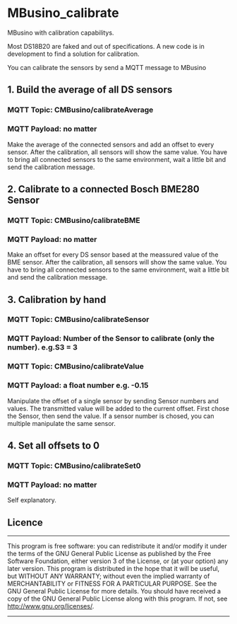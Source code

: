 
# MBusino_calibrate 

MBusino with calibration capabilitys. 

Most DS18B20 are faked and out of specifications.
A new code is in development to find a solution for calibration.

You can calibrate the sensors by send a MQTT message to MBusino

## 1. Build the average of all DS sensors
### MQTT Topic: CMBusino/calibrateAverage
### MQTT Payload: no matter

Make the average of the connected sensors and add an offset to every sensor. After the calibration, all sensors will show the same value.
You have to bring all connected sensors to the same environment, wait a little bit and send the calibration message.

## 2. Calibrate to a connected Bosch BME280 Sensor
### MQTT Topic: CMBusino/calibrateBME
### MQTT Payload: no matter

Make an offset for every DS sensor based at the meassured value of the BME sensor. After the calibration, all sensors will show the same value.
You have to bring all connected sensors to the same environment, wait a little bit and send the calibration message.

## 3. Calibration by hand
### MQTT Topic: CMBusino/calibrateSensor
### MQTT Payload: Number of the Sensor to calibrate (only the number). e.g.S3 = 3
### MQTT Topic: CMBusino/calibrateValue
### MQTT Payload: a float number e.g. -0.15

Manipulate the offset of a single sensor by sending Sensor numbers and values. The transmitted value will be added to the current offset. First chose the Sensor, then send the value. If a sensor number is chosed, you can multiple manipulate the same sensor.


## 4. Set all offsets to 0
### MQTT Topic: CMBusino/calibrateSet0
### MQTT Payload: no matter

Self explanatory.


## Licence
****************************************************
This program is free software: you can redistribute it and/or modify it under the terms of the GNU General Public License as published by
the Free Software Foundation, either version 3 of the License, or (at your option) any later version. This program is distributed in the hope that it will be useful,
but WITHOUT ANY WARRANTY; without even the implied warranty of MERCHANTABILITY or FITNESS FOR A PARTICULAR PURPOSE.  See the GNU General Public License for more details.
You should have received a copy of the GNU General Public License along with this program.  If not, see <http://www.gnu.org/licenses/>.
****************************************************

